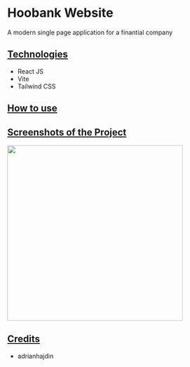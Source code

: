 # Hoobank Website
<p>A modern single page application for a finantial company</p>

## <ins>Technologies</ins>
- React JS
- Vite
- Tailwind CSS

## <ins>How to use </ins>

## <ins>Screenshots of the Project </ins>
<img src="https://github.com/brunobrunheroto/HoobankWebsite/assets/67275098/0ffc52cf-c71d-4d23-9ead-7ad880637b9f" width="400" />

## <ins>Credits</ins>

- adrianhajdin
